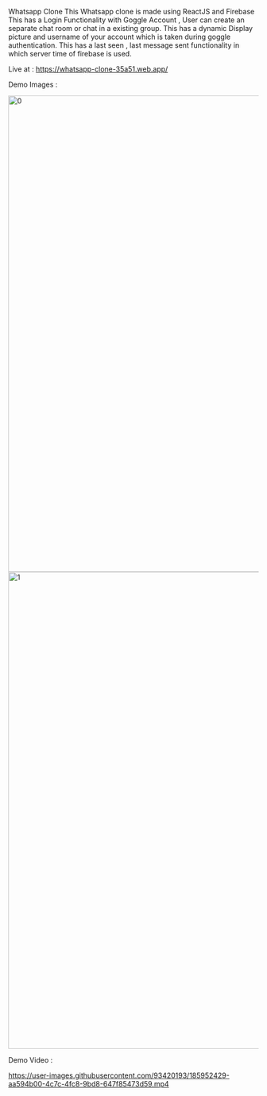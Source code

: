 Whatsapp Clone
This Whatsapp clone is made using ReactJS and Firebase 
This has a Login Functionality with Goggle Account , User can create an separate chat room or chat in a existing group.
This has a dynamic Display picture and username of your account which is taken during goggle authentication.
This has a last seen , last message sent functionality in which server time of firebase is used.

Live at : https://whatsapp-clone-35a51.web.app/

Demo Images : 

<img width="959" alt="0" src="https://user-images.githubusercontent.com/93420193/185952380-2b08971d-cce3-4401-a8f8-b7e4514bcd8b.png">
<img width="960" alt="1" src="https://user-images.githubusercontent.com/93420193/185952389-9f805067-402b-438b-8c64-eb181e57f6c3.png">

Demo Video : 

https://user-images.githubusercontent.com/93420193/185952429-aa594b00-4c7c-4fc8-9bd8-647f85473d59.mp4

